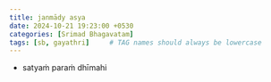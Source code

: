 ```yaml
---
title: janmādy asya
date: 2024-10-21 19:23:00 +0530
categories: [Srimad Bhagavatam]
tags: [sb, gayathri]     # TAG names should always be lowercase
---
```


- satyaṁ paraṁ dhīmahi

